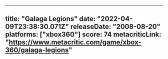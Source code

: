
---
title: "Galaga Legions"
date: "2022-04-09T23:38:30.071Z"
releaseDate: "2008-08-20"
platforms: ["xbox360"]
score: 74
metacriticLink: "https://www.metacritic.com/game/xbox-360/galaga-legions"
---
